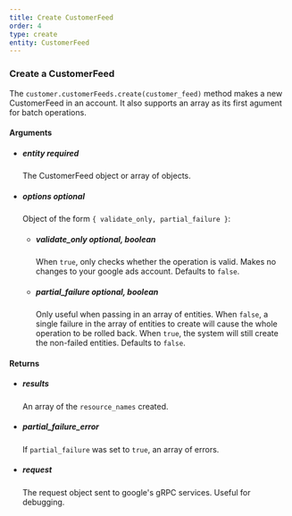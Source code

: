 ```yaml
---
title: Create CustomerFeed 
order: 4
type: create
entity: CustomerFeed 
---
```


### Create a CustomerFeed 

The `customer.customerFeeds.create(customer_feed)` method makes a new CustomerFeed in an account. It also supports an array as its first agument for batch operations.


#### Arguments

- ##### entity *required* 
    The CustomerFeed object or array of objects.
- ##### options *optional*
    Object of the form `{ validate_only, partial_failure }`:
    - ##### validate_only *optional, boolean* 
        When `true`, only checks whether the operation is valid. Makes no changes to your google ads account. Defaults to `false`.
    - ##### partial_failure *optional, boolean*
        Only useful when passing in an array of entities. When `false`, a single failure in the array of entities to create will cause the whole operation to be rolled back. When `true`, the system will still create the non-failed entities. Defaults to `false`.


#### Returns

- ##### results
    An array of the `resource_names` created.
- ##### partial_failure_error
    If `partial_failure` was set to `true`, an array of errors.
- ##### request
    The request object sent to google's gRPC services. Useful for debugging.
